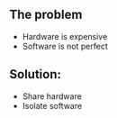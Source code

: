 ## The problem
 - Hardware is expensive
 - Software is not perfect



## Solution:
 - Share hardware
 - Isolate software




